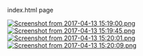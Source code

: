 index.html page

[![Screenshot from 2017-04-13 15:19:00.png](https://s9.postimg.org/ysdtftbpb/Screenshot_from_2017-04-13_15_19_00.png)](https://postimg.org/image/ng17y130b/)
[![Screenshot from 2017-04-13 15:19:45.png](https://s29.postimg.org/cg6et6k2f/Screenshot_from_2017-04-13_15_19_45.png)](https://postimg.org/image/jjea8sphv/)
[![Screenshot from 2017-04-13 15:20:01.png](https://s21.postimg.org/8hiak7thj/Screenshot_from_2017-04-13_15_20_01.png)](https://postimg.org/image/kjdoed2pv/)
[![Screenshot from 2017-04-13 15:20:09.png](https://s10.postimg.org/hgapfthl5/Screenshot_from_2017-04-13_15_20_09.png)](https://postimg.org/image/5r6pruqmd/)

